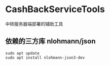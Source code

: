 # CashBackServiceTools
中转服务器端部署的辅助工具

## 依赖的三方库 nlohmann/json
```shell
sudo apt update
sudo apt install nlohmann-json3-dev
```

